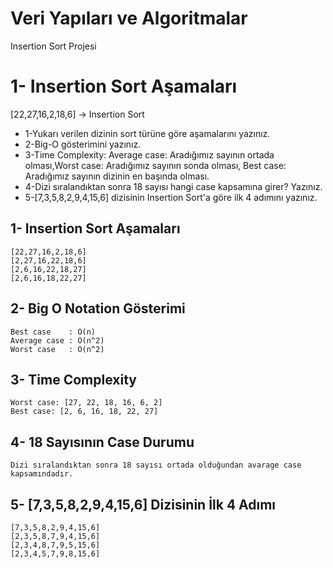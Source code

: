 # Veri Yapıları ve Algoritmalar
Insertion Sort Projesi
# 1- Insertion Sort Aşamaları
[22,27,16,2,18,6] -> Insertion Sort
- 1-Yukarı verilen dizinin sort türüne göre aşamalarını yazınız.
- 2-Big-O gösterimini yazınız.
- 3-Time Complexity: Average case: Aradığımız sayının ortada olması,Worst case: Aradığımız sayının sonda olması, Best case: Aradığımız sayının dizinin en başında olması.
- 4-Dizi sıralandıktan sonra 18 sayısı hangi case kapsamına girer? Yazınız.
- 5-[7,3,5,8,2,9,4,15,6] dizisinin Insertion Sort'a göre ilk 4 adımını yazınız.
## 1- Insertion Sort Aşamaları 
```
[22,27,16,2,18,6]
[2,27,16,22,18,6]
[2,6,16,22,18,27]
[2,6,16,18,22,27]
```
## 2- Big O Notation Gösterimi
```
Best case    : O(n)
Average case : O(n^2)
Worst case   : O(n^2)
```
## 3- Time Complexity
 ```
 Worst case: [27, 22, 18, 16, 6, 2]  
Best case: [2, 6, 16, 18, 22, 27]
```
## 4- 18 Sayısının Case Durumu
```
Dizi sıralandıktan sonra 18 sayısı ortada olduğundan avarage case kapsamındadır.
```
 ## 5- [7,3,5,8,2,9,4,15,6] Dizisinin İlk 4 Adımı
 ```
 [7,3,5,8,2,9,4,15,6]
 [2,3,5,8,7,9,4,15,6]
 [2,3,4,8,7,9,5,15,6]
 [2,3,4,5,7,9,8,15,6]
 ```
 
 
